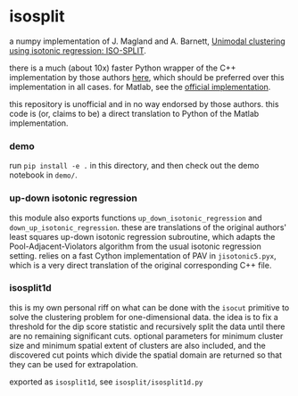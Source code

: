 # isosplit

a numpy implementation of J. Magland and A. Barnett, [Unimodal clustering using isotonic regression: ISO-SPLIT](https://arxiv.org/abs/1508.04841).

there is a much (about 10x) faster Python wrapper of the C++ implementation by those authors [here](https://github.com/magland/isosplit5_python), which should be preferred over this implementation in all cases. for Matlab, see the [official implementation](https://github.com/flatironinstitute/isosplit5).

this repository is unofficial and in no way endorsed by those authors. this code is (or, claims to be) a direct translation to Python of the Matlab implementation.


### demo

run `pip install -e .` in this directory, and then check out the demo notebook in `demo/`.


### up-down isotonic regression

this module also exports functions `up_down_isotonic_regression` and `down_up_isotonic_regression`. these are translations of the original authors' least squares up-down isotonic regression subroutine, which adapts the Pool-Adjacent-Violators algorithm from the usual isotonic regression setting. relies on a fast Cython implementation of PAV in `jisotonic5.pyx`, which is a very direct translation of the original corresponding C++ file.


### isosplit1d

this is my own personal riff on what can be done with the `isocut` primitive to solve the clustering problem for one-dimensional data. the idea is to fix a threshold for the dip score statistic and recursively split the data until there are no remaining significant cuts. optional parameters for minimum cluster size and minimum spatial extent of clusters are also included, and the discovered cut points which divide the spatial domain are returned so that they can be used for extrapolation.

exported as `isosplit1d`, see `isosplit/isosplit1d.py`
